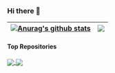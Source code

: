 ### Hi there 👋

<!--
**thisishamza/thisishamza** is a ✨ _special_ ✨ repository because its `README.md` (this file) appears on your GitHub profile.

Here are some ideas to get you started:

- 🔭 I’m currently working on ...
- 🌱 I’m currently learning ...
- 👯 I’m looking to collaborate on ...
- 🤔 I’m looking for help with ...
- 💬 Ask me about ...
- 📫 How to reach me: ...
- 😄 Pronouns: ...
- ⚡ Fun fact: ...
-->

| <a href="https://github.com/thisishamza/github-readme-stats"><img align="center" src="https://github-readme-stats.vercel.app/api?username=thisishamza&show_icons=true&include_all_commits=true&theme=buefy&hide_border=true" alt="Anurag's github stats" /></a> | <a href="https://github.com/thisishamza/github-readme-stats"><img align="center" src="https://github-readme-stats.vercel.app/api/top-langs/?username=thisishamza&layout=compact&theme=buefy&hide_border=true" /></a> |
| ------------- | ------------- |

#### Top Repositories


<a href="https://github.com/thisishamza/github-readme-stats">
  <img align="center" src="https://github-readme-stats.vercel.app/api/pin/?username=thisishamza&repo=github-readme-stats&theme=buefy" />
</a>
<a href="https://github.com/thisishamza/thisishamza.github.io">
  <img align="center" src="https://github-readme-stats.vercel.app/api/pin/?username=thisishamza&repo=thisishamza.github.io&theme=buefy" />
</a>

<br />
<br />
